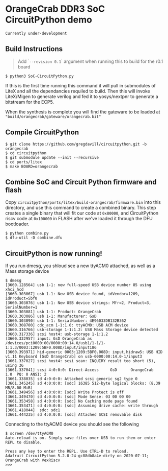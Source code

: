 # OrangeCrab DDR3 SoC CircuitPython demo

``` Currently under-development ``` 

## Build Instructions
> Add \``--revision 0.1`\` argument when running this to build for the r0.1 board
```console
$ python3 SoC-CircuitPython.py
 ```

If this is the first time running this command it will pull in submodules of LiteX and all the dependancies requiled to build. Then this will invoke LiteX/Migen to generate verilog and fed it to yosys/nextpnr to generate a bitstream for the ECP5.

When the synthesis is complete you will find the gateware to be loaded at `"build/orangecrab/gateware/orangecrab.bit"`

## Compile CircuitPython
```console
$ git clone https://github.com/gregdavill/circuitpython.git -b orangecrab
$ cd circuitpython 
$ git submodule update --init --recursive
$ cd ports/litex
$ make BOARD=orangecrab
```

## Combine SoC and Circuit Python firmware and flash
Copy `circuitpython/ports/litex/build-orangecrab/firmware.bin` into this directory, and use this command to create a combined binary.
This step creates a single binary that will fit our code at `0x80000`, and CircuitPython riscv code at `0x100000` in FLASH after we've loaded it through the DFU bootloader.
 ```console
$ python combine.py
$ dfu-util -D combine.dfu
 ```

## CircuitPython is now running!

If you run dmesg, you shloud see a new ttyACM0 attached, as well as a Mass storage device
```console
$ dmesg
[3660.128564] usb 1-1: new full-speed USB device number 85 using xhci_hcd
[3660.303067] usb 1-1: New USB device found, idVendor=1209, idProduct=5bf0
[3660.303076] usb 1-1: New USB device strings: Mfr=2, Product=3, SerialNumber=1
[3660.303081] usb 1-1: Product: OrangeCrab
[3660.303086] usb 1-1: Manufacturer: GsD
[3660.303090] usb 1-1: SerialNumber: 4E96033DB132B362
[3660.308700] cdc_acm 1-1:1.0: ttyACM0: USB ACM device
[3660.316766] usb-storage 1-1:1.2: USB Mass Storage device detected
[3660.317336] scsi host4: usb-storage 1-1:1.2
[3660.332957] input: GsD OrangeCrab as /devices/pci0000:00/0000:00:14.0/usb1/1-1/1-1:1.3/0003:1209:5BF0.008D/input/input186
[3660.393971] hid-generic 0003:1209:5BF0.008D: input,hidraw5: USB HID v1.11 Keyboard [GsD OrangeCrab] on usb-0000:00:14.0-1/input3
[3661.337027] scsi host4: scsi scan: INQUIRY result too short (5), using 36
[3661.337041] scsi 4:0:0:0: Direct-Access     GsD      OrangeCrab       1.0  PQ: 0 ANSI: 2
[3661.338035] sd 4:0:0:0: Attached scsi generic sg2 type 0
[3661.345245] sd 4:0:0:0: [sdc] 16385 512-byte logical blocks: (8.39 MB/8.00 MiB)
[3661.349456] sd 4:0:0:0: [sdc] Write Protect is off
[3661.349470] sd 4:0:0:0: [sdc] Mode Sense: 03 00 00 00
[3661.353458] sd 4:0:0:0: [sdc] No Caching mode page found
[3661.353471] sd 4:0:0:0: [sdc] Assuming drive cache: write through
[3661.418044]  sdc: sdc1
[3661.444235] sd 4:0:0:0: [sdc] Attached SCSI removable disk
```

Connecting to the ttyACM0 device you should see the following
```console
$ screen /dev/ttyACM0
Auto-reload is on. Simply save files over USB to run them or enter REPL to disable.

Press any key to enter the REPL. Use CTRL-D to reload.
Adafruit CircuitPython 5.2.0-24-gc88db8a4e-dirty on 2020-07-11; OrangeCrab with VexRiscv
>>> 
```